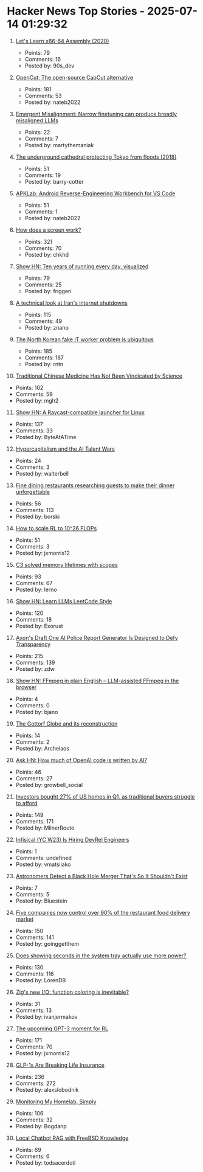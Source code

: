 # Hacker News Top Stories - 2025-07-14 01:29:32

1. [Let's Learn x86-64 Assembly (2020)](https://gpfault.net/posts/asm-tut-0.txt.html)
   - Points: 79
   - Comments: 16
   - Posted by: 90s_dev

2. [OpenCut: The open-source CapCut alternative](https://github.com/OpenCut-app/OpenCut)
   - Points: 181
   - Comments: 53
   - Posted by: nateb2022

3. [Emergent Misalignment: Narrow finetuning can produce broadly misaligned LLMs](https://arxiv.org/abs/2502.17424)
   - Points: 22
   - Comments: 7
   - Posted by: martythemaniak

4. [The underground cathedral protecting Tokyo from floods (2018)](https://www.bbc.com/future/article/20181129-the-underground-cathedral-protecting-tokyo-from-floods)
   - Points: 51
   - Comments: 19
   - Posted by: barry-cotter

5. [APKLab: Android Reverse-Engineering Workbench for VS Code](https://github.com/APKLab/APKLab)
   - Points: 51
   - Comments: 1
   - Posted by: nateb2022

6. [How does a screen work?](https://www.makingsoftware.com/chapters/how-a-screen-works)
   - Points: 321
   - Comments: 70
   - Posted by: chkhd

7. [Show HN: Ten years of running every day, visualized](https://nodaysoff.run)
   - Points: 79
   - Comments: 25
   - Posted by: friggeri

8. [A technical look at Iran's internet shutdowns](https://zola.ink/blog/posts/a-technical-look-at-irans-internet-shutdown)
   - Points: 115
   - Comments: 49
   - Posted by: znano

9. [The North Korean fake IT worker problem is ubiquitous](https://www.theregister.com/2025/07/13/fake_it_worker_problem/)
   - Points: 185
   - Comments: 187
   - Posted by: rntn

10. [Traditional Chinese Medicine Has Not Been Vindicated by Science](https://www.mcgill.ca/oss/article/medical-critical-thinking-health-and-nutrition/no-traditional-chinese-medicine-has-not-been-vindicated-science)
   - Points: 102
   - Comments: 59
   - Posted by: mgh2

11. [Show HN: A Raycast-compatible launcher for Linux](https://github.com/ByteAtATime/raycast-linux)
   - Points: 137
   - Comments: 33
   - Posted by: ByteAtATime

12. [Hypercapitalism and the AI Talent Wars](https://blog.johnluttig.com/p/hypercapitalism-and-the-ai-talent)
   - Points: 24
   - Comments: 3
   - Posted by: walterbell

13. [Fine dining restaurants researching guests to make their dinner unforgettable](https://www.sfgate.com/food/article/data-deep-dives-bay-area-fine-dining-restaurants-20404434.php)
   - Points: 56
   - Comments: 113
   - Posted by: borski

14. [How to scale RL to 10^26 FLOPs](https://blog.jxmo.io/p/how-to-scale-rl-to-1026-flops)
   - Points: 51
   - Comments: 3
   - Posted by: jxmorris12

15. [C3 solved memory lifetimes with scopes](https://c3-lang.org/blog/forget-borrow-checkers-c3-solved-memory-lifetimes-with-scopes/)
   - Points: 93
   - Comments: 67
   - Posted by: lerno

16. [Show HN: Learn LLMs LeetCode Style](https://github.com/Exorust/TorchLeet)
   - Points: 120
   - Comments: 18
   - Posted by: Exorust

17. [Axon's Draft One AI Police Report Generator Is Designed to Defy Transparency](https://www.eff.org/deeplinks/2025/07/axons-draft-one-designed-defy-transparency)
   - Points: 215
   - Comments: 139
   - Posted by: zdw

18. [Show HN: FFmpeg in plain English – LLM-assisted FFmpeg in the browser](https://vidmix.app/ffmpeg-in-plain-english/)
   - Points: 4
   - Comments: 0
   - Posted by: bjano

19. [The Gottorf Globe and its reconstruction](https://gottorfer-globus.de/en/the-gottorf-globe)
   - Points: 14
   - Comments: 2
   - Posted by: Archelaos

20. [Ask HN: How much of OpenAI code is written by AI?](undefined)
   - Points: 46
   - Comments: 27
   - Posted by: growbell_social

21. [Investors bought 27% of US homes in Q1, as traditional buyers struggle to afford](https://abcnews.go.com/Business/wireStory/investors-snap-growing-share-us-homes-traditional-buyers-123560969)
   - Points: 149
   - Comments: 171
   - Posted by: MilnerRoute

22. [Infisical (YC W23) Is Hiring DevRel Engineers](https://www.ycombinator.com/companies/infisical/jobs/qCrLiJb-developer-relations)
   - Points: 1
   - Comments: undefined
   - Posted by: vmatsiiako

23. [Astronomers Detect a Black Hole Merger That's So It Shouldn't Exist](https://gizmodo.com/astronomers-detect-a-black-hole-merger-thats-so-massive-it-shouldnt-exist-2000628197)
   - Points: 7
   - Comments: 5
   - Posted by: Bluestein

24. [Five companies now control over 90% of the restaurant food delivery market](https://marketsaintefficient.substack.com/p/five-companies-now-control-over-90)
   - Points: 150
   - Comments: 141
   - Posted by: goinggetthem

25. [Does showing seconds in the system tray actually use more power?](https://www.lttlabs.com/blog/2025/07/11/does-showing-seconds-in-the-system-tray-actually-use-more-power)
   - Points: 130
   - Comments: 116
   - Posted by: LorenDB

26. [Zig's new I/O: function coloring is inevitable?](https://blog.ivnj.org/post/function-coloring-is-inevitable)
   - Points: 31
   - Comments: 13
   - Posted by: ivanjermakov

27. [The upcoming GPT-3 moment for RL](https://www.mechanize.work/blog/the-upcoming-gpt-3-moment-for-rl/)
   - Points: 171
   - Comments: 70
   - Posted by: jxmorris12

28. [GLP-1s Are Breaking Life Insurance](https://www.glp1digest.com/p/how-glp-1s-are-breaking-life-insurance)
   - Points: 236
   - Comments: 272
   - Posted by: alexslobodnik

29. [Monitoring My Homelab, Simply](https://b.tuxes.uk/simple-homelab-monitoring.html)
   - Points: 106
   - Comments: 32
   - Posted by: Bogdanp

30. [Local Chatbot RAG with FreeBSD Knowledge](https://hackacad.net/post/2025-07-12-local-chatbot-rag-with-freebsd-knowledge/)
   - Points: 69
   - Comments: 6
   - Posted by: todsacerdoti

